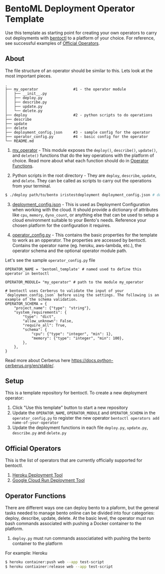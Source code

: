 # BentoML Deployment Operator Template
Use this template as starting point for creating your own operators to carry out deployments with [bentoctl](https://github.com/bentoml/bentoctl) to a platform of your choice. For reference, see successful examples of [Official Operators](#official-operators).

## About

The file structure of an operator should be similar to this. Lets look at the most important pieces.
```
.
├── my_operator                #1 - the operator module
│   ├── __init__.py
│   ├── deploy.py
│   ├── describe.py
│   ├── update.py
│   └── delete.py
├── deploy                     #2 - python scripts to do operations
├── describe   
├── update   
├── delete   
├── deployment_config.json     #3 - sample config for the operator
├── operator_config.py         #4 - basic config for the operator
└── README.md
```
1. [my_operator](./my_operator) - This module exposes the `deploy()`, `describe()`, `update()`, and `delete()` functions that do the key operations with the platform of choice. Read more about what each function should do in [Operator Functions](#operator-functions).

2. Python scripts in the root directory - They are `deploy`, `describe`, `update`, and `delete`. They can be called as scripts to carry out the operations from your terminal.
```bash
$ ./deploy path/to/bento iristestdeployment deployment_config.json # deploys given bento to the cloud with the provided deployment configuration
```

3. [deployment_config.json](./deployment_config.json) - This is used as Deployment Configuration when working with the cloud. It should provide a dictionary of attributes like `cpu`, `memory`, `dyno_count`, or anything else that can be used to setup a cloud environment suitable to your Bento's needs. Reference your chosen platform for the configuration it requires.

4. [operator_config.py](./operator_config.py) - This contains the basic properties for the template to work as an opperator. The properties are accessed by bentoctl. Contains the operator name (eg. heroku, aws-lambda, etc.), the operator schema and the optional operator module path.

Let's see the sample `operator_config.py` file
```
OPERATOR_NAME = 'bentoml_template' # named used to define this operator in bentoctl

OPERATOR_MODULE= "my_operator" # path to the module my_operator

# bentoctl uses Cerberus to validate the input of your `deploymen_config.json` before using the settings. The following is an example of the schema validation.
OPERATOR_SCHEMA = {
    "project_name": {"type": "string"},
    "system_requirements": {
        "type": "dict",
        "allow_unknown": False,
        "require_all": True,
        "schema": {
            "cpu": {"type": "integer", "min": 1},
            "memory": {"type": "integer", "min": 100},
        },
    },
}
```

Read more about Cerberus here https://docs.python-cerberus.org/en/stable/.

## Setup

This is a template repository for bentoctl. To create a new deployment operator:

1. Click "Use this template" button to start a new repository
2. Update the `OPERATOR_NAME`, `OPERATOR_MODULE` and `OPERATOR_SCHEMA` in the `operator_config.py` to register the new operator `bentoctl operators add name-of-your-operator`
3. Update the deployment functions in each file `deploy.py`, `update.py`, `describe.py` and `delete.py`


## Official Operators

This is the list of operators that are currently officially supported for bentoctl. 

1. [Heroku Deployment Tool](https://github.com/bentoml/heroku-deploy)
2. [Google Cloud Run Deployment Tool](https://github.com/bentoml/google-cloud-run-deploy)

## Operator Functions

There are different ways one can deploy bento to a plaform, but the general tasks needed to manage bento online can be divided into four categories: deploy, describe, update, delete. At the basic level, the operator must run bash commands associated with pushing a Docker container to the platform.

1. `deploy.py` must run commands associatiated with pushing the bento container to the platform

For example:  Heroku
```bash
$ heroku container:push web --app test-script 
$ heroku contiainer:release web --app test-script
```

